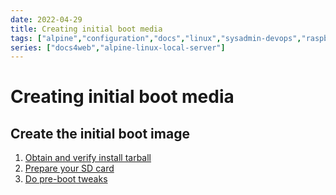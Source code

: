 ```yaml
---
date: 2022-04-29
title: Creating initial boot media
tags: ["alpine","configuration","docs","linux","sysadmin-devops","raspberry-pi","sbc"]
series: ["docs4web","alpine-linux-local-server"]
---
```


# Creating initial boot media

Create the initial boot image
--------

1. [Obtain and verify install tarball](obtain-and-verify-install-tarball.md)
2. [Prepare your SD card](prepare-your-sd-card/_index.md)
3. [Do pre-boot tweaks](do-preboot-tweaks/_index.md)

